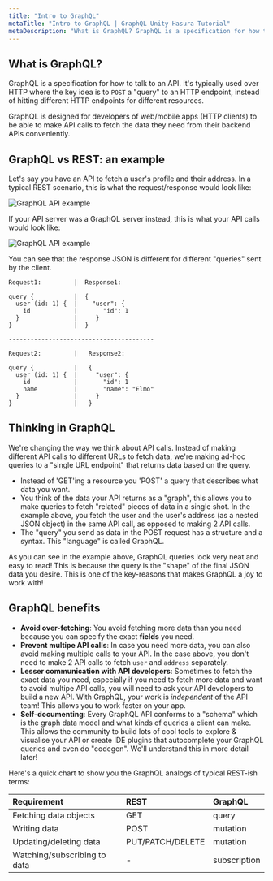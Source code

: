 ```yaml
---
title: "Intro to GraphQL"
metaTitle: "Intro to GraphQL | GraphQL Unity Hasura Tutorial"
metaDescription: "What is GraphQL? GraphQL is a specification for how to talk to an API. This part also covers GraphQL vs REST with an example and takes you over benefits of GraphQL"
---
```


## What is GraphQL?
GraphQL is a specification for how to talk to an API. It's typically used over HTTP where the key idea is to `POST` a "query" to an HTTP endpoint, instead of hitting different HTTP endpoints for different resources.

GraphQL is designed for developers of web/mobile apps (HTTP clients) to be able to make API calls to fetch the data they need from their backend APIs conveniently.

## GraphQL vs REST: an example
Let's say you have an API to fetch a user's profile and their address. In a typical REST scenario, this is what the request/response would look like:

![GraphQL API example](https://graphql-engine-cdn.hasura.io/learn-hasura/assets/graphql-react/rest-api.png)

If your API server was a GraphQL server instead, this is what your API calls would look like:

![GraphQL API example](https://graphql-engine-cdn.hasura.io/learn-hasura/assets/graphql-react/graphql-api.gif)

You can see that the response JSON is different for different "queries" sent by the client.

```
Request1:         |  Response1:

query {           |  {
  user (id: 1) {  |    "user": {
    id            |       "id": 1
  }               |     }
}                 |  }

----------------------------------------

Request2:         |   Response2:

query {           |   {
  user (id: 1) {  |     "user": {
    id            |       "id": 1
    name          |       "name": "Elmo"
  }               |     }
}                 |   }
```

## Thinking in GraphQL

We're changing the way we think about API calls. Instead of making different API
calls to different URLs to fetch data, we're making ad-hoc queries to a "single
URL endpoint" that returns data based on the query.
- Instead of 'GET'ing a resource you 'POST' a query that describes what data you
  want.
- You think of the data your API returns as a "graph", this allows you to make
  queries to fetch "related" pieces of data in a single shot. In the example
  above, you fetch the user and the user's address (as a nested JSON object)
  in the same API call, as opposed to making 2 API calls.
- The "query" you send as data in the POST request has a structure and a syntax.
  This "language" is called GraphQL.

As you can see in the example above, GraphQL queries look very neat and easy to
read! This is because the query is the "shape" of the final JSON data you desire.
This is one of the key-reasons that makes GraphQL a joy to work with!

## GraphQL benefits

- **Avoid over-fetching**: You avoid fetching more data than you need because you
  can specify the exact **fields** you need.
- **Prevent multipe API calls**: In case you need more data, you can also avoid
  making multiple calls to your API. In the case above, you don't need to make
  2 API calls to fetch `user` and `address` separately.
- **Lesser communication with API developers**: Sometimes to fetch the exact data
  you need, especially if you need to fetch more data and want to avoid multipe API
  calls, you will need to ask your API developers to build a new API. With GraphQL,
  your work is *independent* of the API team! This allows you to work faster on your
  app.
- **Self-documenting**: Every GraphQL API conforms to a "schema" which is the graph
  data model and what kinds of queries a client can make. This allows the community
  to build lots of cool tools to explore & visualise your API or create IDE plugins
  that autocomplete your GraphQL queries and even do "codegen". We'll understand this
  in more detail later!

Here's a quick chart to show you the GraphQL analogs of typical REST-ish terms:

| Requirement | REST | GraphQL |
| :-- | :-- | :-- |
| Fetching data objects | GET | query |
| Writing data | POST | mutation |
| Updating/deleting data | PUT/PATCH/DELETE | mutation |
| Watching/subscribing to data | - | subscription |
